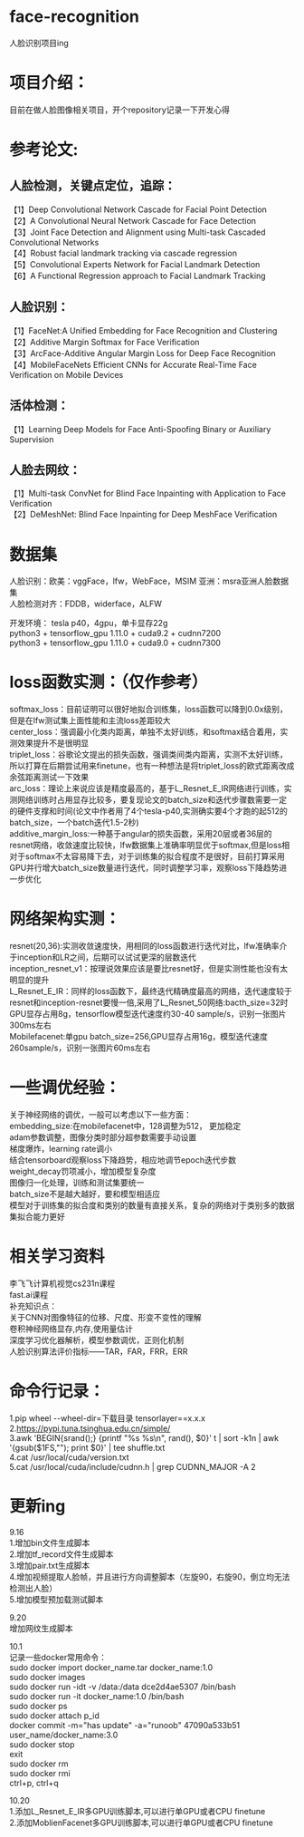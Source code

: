 # face-recognition
人脸识别项目ing<br/>

# 项目介绍：<br/>
目前在做人脸图像相关项目，开个repository记录一下开发心得<br/>

# 参考论文:<br/>
## 人脸检测，关键点定位，追踪：<br/>
【1】Deep Convolutional Network Cascade for Facial Point Detection<br/>
【2】A Convolutional Neural Network Cascade for Face Detection<br/>
【3】Joint Face Detection and Alignment using Multi-task Cascaded Convolutional Networks<br/>
【4】Robust facial landmark tracking via cascade regression<br/>
【5】Convolutional Experts Network for Facial Landmark Detection<br/>
【6】A Functional Regression approach to Facial Landmark Tracking<br/>

## 人脸识别：<br/>
【1】FaceNet:A Unified Embedding for Face Recognition and Clustering<br/>
【2】Additive Margin Softmax for Face Verification<br/>
【3】ArcFace-Additive Angular Margin Loss for Deep Face Recognition<br/>
【4】MobileFaceNets Efficient CNNs for Accurate Real-Time Face Verification on Mobile Devices <br/>
## 活体检测：<br/>
【1】Learning Deep Models for Face Anti-Spoofing Binary or Auxiliary Supervision<br/>
## 人脸去网纹：<br/>
【1】Multi-task ConvNet for Blind Face Inpainting with Application to Face Verification<br/>
【2】DeMeshNet: Blind Face Inpainting for Deep MeshFace Verification<br/>


# 数据集<br/>
人脸识别：欧美：vggFace，lfw，WebFace，MSIM   亚洲：msra亚洲人脸数据集<br/>
人脸检测对齐：FDDB，widerface，ALFW<br/>

开发环境：
tesla p40，4gpu，单卡显存22g<br/>
python3 + tensorflow_gpu 1.11.0 + cuda9.2 + cudnn7200<br/>
python3 + tensorflow_gpu 1.11.0 + cuda9.0 + cudnn7300<br/>


# loss函数实测：（仅作参考）<br/>
softmax_loss：目前证明可以很好地拟合训练集，loss函数可以降到0.0x级别，但是在lfw测试集上面性能和主流loss差距较大<br/>
center_loss：强调最小化类内距离，单独不太好训练，和softmax结合着用，实测效果提升不是很明显<br/>
triplet_loss：谷歌论文提出的损失函数，强调类间类内距离，实测不太好训练，所以打算在后期尝试用来finetune，也有一种想法是将triplet_loss的欧式距离改成余弦距离测试一下效果<br/>
arc_loss：理论上来说应该是精度最高的，基于L_Resnet_E_IR网络进行训练，实测网络训练时占用显存比较多，要复现论文的batch_size和迭代步骤数需要一定的硬件支撑和时间(论文中作者用了4个tesla-p40,实测确实要4个才跑的起512的batch_size，一个batch迭代1.5-2秒)<br/>
additive_margin_loss:一种基于angular的损失函数，采用20层或者36层的resnet网络，收敛速度比较快，lfw数据集上准确率明显优于softmax,但是loss相对于softmax不太容易降下去，对于训练集的拟合程度不是很好，目前打算采用GPU并行增大batch_size数量进行迭代，同时调整学习率，观察loss下降趋势进一步优化<br/>

# 网络架构实测：<br/>
resnet(20,36):实测收敛速度快，用相同的loss函数进行迭代对比，lfw准确率介于inception和LR之间，后期可以试试更深的层数迭代<br/>
inception_resnet_v1：按理说效果应该是要比resnet好，但是实测性能也没有太明显的提升<br/>
L_Resnet_E_IR：同样的loss函数下，最终迭代精确度最高的网络，迭代速度较于resnet和inception-resnet要慢一倍,采用了L_Resnet_50网络:bacth_size=32时GPU显存占用8g，tensorflow模型迭代速度约30-40 sample/s，识别一张图片300ms左右<br/>
Mobilefacenet:单gpu batch_size=256,GPU显存占用16g，模型迭代速度260sample/s，识别一张图片60ms左右<br/>

# 一些调优经验：<br/>
关于神经网络的调优，一般可以考虑以下一些方面：<br/>
embedding_size:在mobilefacenet中，128调整为512， 更加稳定<br/>
adam参数调整，图像分类时部分超参数需要手动设置<br/>
梯度爆炸，learning rate调小<br/>
结合tensorboard观察loss下降趋势，相应地调节epoch迭代步数<br/>
weight_decay罚项减小，增加模型复杂度<br/>
图像归一化处理，训练和测试集要统一<br/>
batch_size不是越大越好，要和模型相适应<br/>
模型对于训练集的拟合度和类别的数量有直接关系，复杂的网络对于类别多的数据集拟合能力更好<br/>


# 相关学习资料
李飞飞计算机视觉cs231n课程<br/>
fast.ai课程<br/>
补充知识点：<br/>
关于CNN对图像特征的位移、尺度、形变不变性的理解<br/>
卷积神经网络显存,内存,使用量估计<br/>
深度学习优化器解析，模型参数调优，正则化机制<br/>
人脸识别算法评价指标——TAR，FAR，FRR，ERR<br/>


# 命令行记录：<br/>
1.pip wheel --wheel-dir=下载目录 tensorlayer==x.x.x<br/>
2.https://pypi.tuna.tsinghua.edu.cn/simple/<br/>
3.awk 'BEGIN{srand();} {printf "%s %s\n", rand(), $0}' t | sort -k1n | awk '{gsub($1FS,""); print $0}' | tee shuffle.txt<br/>
4.cat /usr/local/cuda/version.txt<br/>
5.cat /usr/local/cuda/include/cudnn.h | grep CUDNN_MAJOR -A 2<br/>

# 更新ing
9.16<br/>
1.增加bin文件生成脚本<br/>
2.增加tf_record文件生成脚本<br/>
3.增加pair.txt生成脚本<br/>
4.增加视频提取人脸帧，并且进行方向调整脚本（左旋90，右旋90，倒立均无法检测出人脸）<br/>
5.增加模型预加载测试脚本<br/>

9.20<br/>
增加网纹生成脚本<br/>

10.1<br/>
记录一些docker常用命令：<br/>
sudo docker import docker_name.tar docker_name:1.0<br/>
sudo docker images<br/>
sudo docker run -idt -v /data:/data dce2d4ae5307 /bin/bash<br/>
sudo docker run -it docker_name:1.0 /bin/bash<br/>
sudo docker ps<br/>
sudo docker attach p_id<br/>
docker commit -m="has update" -a="runoob" 47090a533b51 user_name/docker_name:3.0<br/>
sudo docker stop<br/>
exit<br/>
sudo docker rm  <br/>
sudo docker rmi <br/>
ctrl+p, ctrl+q <br/>

10.20<br/>
1.添加L_Resnet_E_IR多GPU训练脚本,可以进行单GPU或者CPU finetune<br/>
2.添加MoblienFacenet多GPU训练脚本,可以进行单GPU或者CPU finetune<br/>


